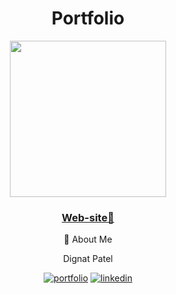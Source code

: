 <div align="center">
  <h1>Portfolio</h1>

<img src="https://drive.google.com/file/d/1Lwhlc-waedkCSnBJpXPOQJmDhZMKbpBs/view?usp=sharing" width="250"/>
</div>
<div align="center">
 <h3><a href="https://digantpatel.netlify.app/">Web-site🔗</a></h3>
  

🔗 About Me

Dignat Patel

[![portfolio](https://img.shields.io/badge/github_portfolio-000?style=for-the-badge&logo=ko-fi&logoColor=white)](https://github.com/digant15803)
[![linkedin](https://img.shields.io/badge/linkedin-0A66C2?style=for-the-badge&logo=linkedin&logoColor=white)](https://www.linkedin.com/in/digantpatel158/)

</div>
